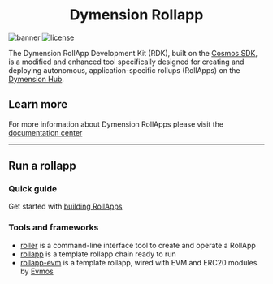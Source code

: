 <h1 align="center">Dymension Rollapp</h1>

![banner](https://user-images.githubusercontent.com/109034310/204804891-bdc0f7bc-4b17-4b4a-99ff-25153d3887ee.jpg)
[![license](https://img.shields.io/github/license/cosmos/cosmos-sdk.svg#thumbnail)](https://github.com/dymensionxyz/rdk/blob/main/LICENSE)

The Dymension RollApp Development Kit (RDK), built on the [Cosmos SDK](https://github.com/cosmos/cosmos-sdk), is a modified and enhanced tool specifically designed for creating and deploying autonomous, application-specific rollups (RollApps) on the [Dymension Hub](https://github.com/dymensionxyz/dymension).

## Learn more

For more information about Dymension RollApps please visit the [documentation center](https://docs.dymension.xyz/)

---

## Run a rollapp

### Quick guide

Get started with [building RollApps](https://docs.dymension.xyz/build/adv-guide/rdk/setup/rdk-repo)

### Tools and frameworks

+ [roller](https://github.com/dymensionxyz/roller) is a command-line interface tool to create and operate a RollApp
+ [rollapp](https://github.com/dymensionxyz/rollapp) is a template rollapp chain ready to run
+ [rollapp-evm](https://github.com/dymensionxyz/rollapp-evm) is a template rollapp, wired with EVM and ERC20 modules by [Evmos](https://github.com/evmos/evmos)
